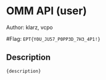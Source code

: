 # OMM API (user)
Author: klarz, vcpo

#Flag: `EPT{Y0U_JU57_P0PP3D_7H3_4P1!}`
## Description
```
{description}
```

